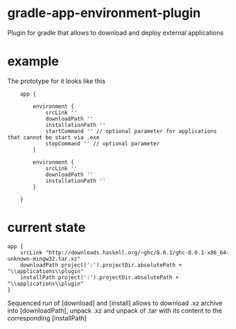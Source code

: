 # gradle-app-environment-plugin
Plugin for gradle that allows to download and deploy external applications

# example
The prototype for it looks like this

```
    app {
       
        environment {
            srcLink ''
            downloadPath ''
            installationPath ''
            startCommand '' // optional parameter for applications that cannot be start via .exe
            stopCommand '' // optional parameter
        }
       
        environment {
            srcLink ''
            downloadPath ''
            installationPath ''
        }
    
    }
```

# current state

```
app {
    srcLink "http://downloads.haskell.org/~ghc/8.0.1/ghc-8.0.1-x86_64-unknown-mingw32.tar.xz"
    downloadPath project(':').projectDir.absolutePath + "\\applications\\plugin"
    installPath project(':').projectDir.absolutePath + "\\applications\\plugin"
}
```

Sequenced run of [download] and [install] allows to download .xz archive into [downloadPath], unpack .xz and unpack of .tar
with its content to the corresponding [installPath]
